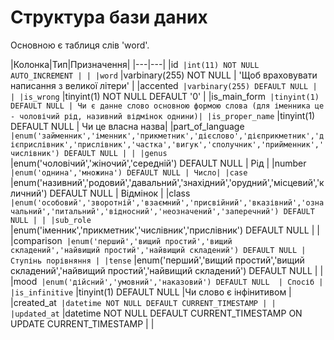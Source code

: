 # Структура бази даних

Основною є таблиця слів 'word'.

|Колонка|Тип|Призначення| 
|---|---|
|id` |int(11) NOT NULL AUTO_INCREMENT | |
|word` |varbinary(255) NOT NULL  | 'Щоб враховувати написання з великої літери' |
|accented` |varbinary(255) DEFAULT NULL | |
|is_wrong` |tinyint(1) NOT NULL DEFAULT '0' |
|is_main_form` |tinyint(1) DEFAULT NULL | Чи є данне слово основною формою слова (для іменника це - чоловічий рід, називний відмінок однини)|
|is_proper_name` |tinyint(1) DEFAULT NULL | Чи це власна назва|
|part_of_language` |enum('займенник','іменник','прикметник','дієслово','дієприкметник','дієприслівник','прислівник','частка','вигук','сполучник','прийменник','числівник') DEFAULT NULL | |
|genus` |enum('чоловічий','жіночий','середній') DEFAULT NULL  | Рід |
|number` |enum('однина','множина') DEFAULT NULL | Число|
|case` |enum('називний','родовий','давальний','знахідний','орудний','місцевий','кличний') DEFAULT NULL  | Відмінок |
|class` |enum('особовий','зворотній','взаємний','присвійний','вказівний','означальний','питальний','відносний','неозначений','заперечний') DEFAULT NULL | |
|sub_role` |enum('іменник','прикметник','числівник','прислівник') DEFAULT NULL | |
|comparison` |enum('перший','вищий простий','вищий складений','найвищий простий','найвищий складений') DEFAULT NULL |Ступінь порівняння |
|tense` |enum('перший','вищий простий','вищий складений','найвищий простий','найвищий складений') DEFAULT NULL | |
|mood` |enum('дійсний','умовний','наказовий') DEFAULT NULL  | Спосіб |
|is_infinitive` |tinyint(1) DEFAULT NULL |Чи слово є інфінитивом |
|created_at` |datetime NOT NULL DEFAULT CURRENT_TIMESTAMP | |
|updated_at` |datetime NOT NULL DEFAULT CURRENT_TIMESTAMP ON UPDATE CURRENT_TIMESTAMP | |
